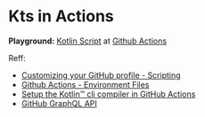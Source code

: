 # Kts in Actions

**Playground:** [Kotlin Script](https://github.com/Kotlin/KEEP/blob/master/proposals/scripting-support.md) at [Github Actions](https://github.com/features/actions)

Reff:

- [Customizing your GitHub profile - Scripting](https://dev.to/nfrankel/customizing-your-github-profile-scripting-j00)
- [Github Actions - Environment Files](https://docs.github.com/en/free-pro-team@latest/actions/reference/workflow-commands-for-github-actions#environment-files)
- [Setup the Kotlin™ cli compiler in GitHub Actions](https://github.com/fwilhe2/setup-kotlin)
- [GitHub GraphQL API](https://docs.github.com/en/graphql)
